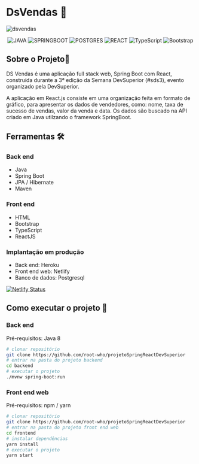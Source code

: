 # DsVendas 📑

![dsvendas](https://github.com/root-who/projetoSpringReactDevSuperior/blob/main/dashBoard.png)

<p align="center">
<img alt="JAVA" src="https://img.shields.io/badge/-Java-007396?style=flat-square&logo=java"/>
<img alt="SPRINGBOOT" src="https://img.shields.io/badge/-Spring-6DB33F?style=flat-square&logo=spring&logoColor=white"/>
<img alt="POSTGRES" src="https://img.shields.io/badge/-Postgresql-336791.svg?&style=flat-square&logo=postgresql&logoColor=white"/>

<img alt="REACT" src="https://img.shields.io/badge/-React%20-%2320232a.svg?&style=flat-square&logo=react&logoColor=%2361DAFB"/>
<img alt="TypeScript" src="https://img.shields.io/badge/-Typescript%20-%23007ACC.svg?&style=flat-square&logo=typescript&logoColor=white"/>
<img alt="Bootstrap" src="https://img.shields.io/badge/-Bootstrap-563D7C?style=flat-square&logo=bootstrap&logoColor=white"/>
</p>

## Sobre o Projeto📖

DS Vendas é uma aplicação full stack web, Spring Boot com React, construída durante a 3ª edição da Semana DevSuperior (#sds3), evento organizado pela DevSuperior.

A aplicação em React.js consiste em uma organização feita em formato de gráfico, para apresentar os dados de vendedores, como: nome, taxa de sucesso de vendas, valor da venda e data.
Os dados são buscado na API criado em Java utilzando o framework SpringBoot. 

## Ferramentas 🛠

### Back end

- Java
- Spring Boot
- JPA / Hibernate
- Maven

### Front end

 - HTML 
 - Bootstrap 
 - TypeScript
 - ReactJS

### Implantação em produção

 - Back end: Heroku
 - Front end web: Netlify
 - Banco de dados: Postgresql
 
 [![Netlify Status](https://api.netlify.com/api/v1/badges/1fd8124c-97fd-4b53-abb9-f3ed74756794/deploy-status)](https://app.netlify.com/sites/igti-github-search/deploys)

## Como executar o projeto :rocket:

### Back end
Pré-requisitos: Java 8

```bash
# clonar repositório
git clone https://github.com/root-who/projetoSpringReactDevSuperior
# entrar na pasta do projeto backend
cd backend
# executar o projeto
./mvnw spring-boot:run
```

### Front end web
Pré-requisitos: npm / yarn

```bash
# clonar repositório
git clone https://github.com/root-who/projetoSpringReactDevSuperior
# entrar na pasta do projeto front end web
cd frontend
# instalar dependências
yarn install
# executar o projeto
yarn start
```